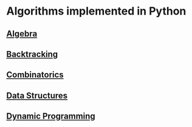 # Algorithms implemented in Python

## [Algebra](algebra/index.md)
## [Backtracking](backtracking/index.md)
## [Combinatorics](combinatorics/index.md)
## [Data Structures](ds/index.md)
## [Dynamic Programming](dp/index.md)
  